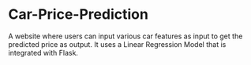 # Car-Price-Prediction
A website where users can input various car features as input to get the predicted price as output. It uses a Linear Regression Model that is integrated with Flask.
